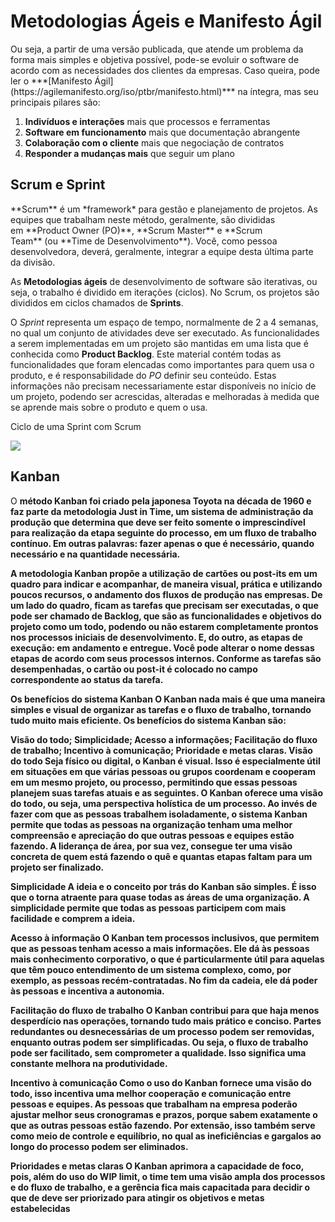 # Metodologias Ágeis e Manifesto Ágil

<p>Ou seja, a partir de uma versão publicada, que atende um problema da forma mais simples e objetiva possível, pode-se evoluir o software de acordo com as necessidades dos clientes da empresas. Caso queira, pode ler o ***[Manifesto Ágil](https://agilemanifesto.org/iso/ptbr/manifesto.html)*** na íntegra, mas seu principais pilares são:

1. **Indivíduos e interações** mais que processos e ferramentas
2. **Software em funcionamento** mais que documentação abrangente
3. **Colaboração com o cliente** mais que negociação de contratos
4. **Responder a mudanças mais** que seguir um plano</p>


## Scrum e Sprint
<p>**Scrum** é um *framework* para gestão e planejamento de projetos. As equipes que trabalham neste método, geralmente, são divididas em **Product Owner (PO)**, **Scrum Master** e **Scrum Team** (ou **Time de Desenvolvimento**). Você, como pessoa desenvolvedora, deverá, geralmente, integrar a equipe desta última parte da divisão.

As **Metodologias ágeis** de desenvolvimento de software são iterativas, ou seja, o trabalho é dividido em iterações (ciclos). No Scrum, os projetos são divididos em ciclos chamados de **Sprints**.

O *Sprint* representa um espaço de tempo, normalmente de 2 a 4 semanas, no qual um conjunto de atividades deve ser executado. As funcionalidades a serem implementadas em um projeto são mantidas em uma lista que é conhecida como **Product Backlog**. Este material contém todas as funcionalidades que foram elencadas como importantes para quem usa o produto, e é responsabilidade do *PO* definir seu conteúdo. Estas informações não precisam necessariamente estar disponíveis no início de um projeto, podendo ser acrescidas, alteradas e melhoradas à medida que se aprende mais sobre o produto e quem o usa.</p>

<p>Ciclo de uma Sprint com Scrum</p>
<img src="https://content-assets.betrybe.com/prod/638f81be-130d-40e0-b2a3-bc0d46705d54-Scrum%20framework.png">

## Kanban
<p>O <strong>método Kanban<strong> foi criado pela japonesa Toyota na década de 1960 e faz parte da metodologia Just in Time, um sistema de administração da produção que determina que deve ser feito somente o imprescindível para realização da etapa seguinte do processo, em um fluxo de trabalho contínuo. Em outras palavras: fazer apenas o que é necessário, quando necessário e na quantidade necessária.</p>

<p>A metodologia Kanban propõe a utilização de cartões ou post-its em um quadro para indicar e acompanhar, de maneira visual, prática e utilizando poucos recursos, o andamento dos fluxos de produção nas empresas. De um lado do quadro, ficam as tarefas que precisam ser executadas, o que pode ser chamado de Backlog, que são as funcionalidades e objetivos do projeto como um todo, podendo ou não estarem completamente prontos nos processos iniciais de desenvolvimento. E, do outro, as etapas de execução: em andamento e entregue. Você pode alterar o nome dessas etapas de acordo com seus processos internos. Conforme as tarefas são desempenhadas, o cartão ou post-it é colocado no campo correspondente ao status da tarefa.</p>

<p>Os benefícios do sistema Kanban
O Kanban nada mais é que uma maneira simples e visual de organizar as tarefas e o fluxo de trabalho, tornando tudo muito mais eficiente. Os benefícios do sistema Kanban são:

Visão do todo;
Simplicidade;
Acesso a informações;
Facilitação do fluxo de trabalho;
Incentivo à comunicação;
Prioridade e metas claras.
Visão do todo
Seja físico ou digital, o Kanban é visual. Isso é especialmente útil em situações em que várias pessoas ou grupos coordenam e cooperam em um mesmo projeto, ou processo, permitindo que essas pessoas planejem suas tarefas atuais e as seguintes. O Kanban oferece uma visão do todo, ou seja, uma perspectiva holística de um processo. Ao invés de fazer com que as pessoas trabalhem isoladamente, o sistema Kanban permite que todas as pessoas na organização tenham uma melhor compreensão e apreciação do que outras pessoas e equipes estão fazendo. A liderança de área, por sua vez, consegue ter uma visão concreta de quem está fazendo o quê e quantas etapas faltam para um projeto ser finalizado.

Simplicidade
A ideia e o conceito por trás do Kanban são simples. É isso que o torna atraente para quase todas as áreas de uma organização. A simplicidade permite que todas as pessoas participem com mais facilidade e comprem a ideia.

Acesso à informação
O Kanban tem processos inclusivos, que permitem que as pessoas tenham acesso a mais informações. Ele dá às pessoas mais conhecimento corporativo, o que é particularmente útil para aquelas que têm pouco entendimento de um sistema complexo, como, por exemplo, as pessoas recém-contratadas. No fim da cadeia, ele dá poder às pessoas e incentiva a autonomia.

Facilitação do fluxo de trabalho
O Kanban contribui para que haja menos desperdício nas operações, tornando tudo mais prático e conciso. Partes redundantes ou desnecessárias de um processo podem ser removidas, enquanto outras podem ser simplificadas. Ou seja, o fluxo de trabalho pode ser facilitado, sem comprometer a qualidade. Isso significa uma constante melhora na produtividade.

Incentivo à comunicação
Como o uso do Kanban fornece uma visão do todo, isso incentiva uma melhor cooperação e comunicação entre pessoas e equipes. As pessoas que trabalham na empresa poderão ajustar melhor seus cronogramas e prazos, porque sabem exatamente o que as outras pessoas estão fazendo. Por extensão, isso também serve como meio de controle e equilíbrio, no qual as ineficiências e gargalos ao longo do processo podem ser eliminados.

Prioridades e metas claras
O Kanban aprimora a capacidade de foco, pois, além do uso do WIP limit, o time tem uma visão ampla dos processos e do fluxo de trabalho, e a gerência fica mais capacitada para decidir o que de deve ser priorizado para atingir os objetivos e metas estabelecidas</p>